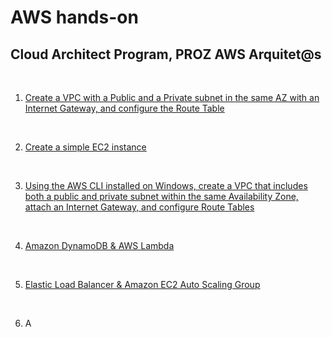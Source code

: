 # AWS hands-on
## Cloud Architect Program, PROZ AWS Arquitet@s

<br>

001. [Create a VPC with a Public and a Private subnet in the same AZ with an Internet Gateway, and configure the Route Table](https://github.com/RosanaFSS/AWS-Projects/blob/PROZ-Arquitet%40s/001.%20Amazon%20VPC%20through%20AWS%20Management%20Console.md)

<br>

002. [Create a simple EC2 instance](https://github.com/RosanaFSS/AWS-Projects/blob/PROZ-Arquitet%40s/002.%20Amazon%20EC2.md)

<br>

003. [Using the AWS CLI installed on Windows, create a VPC that includes both a public and private subnet within the same Availability Zone, attach an Internet Gateway, and configure Route Tables](https://github.com/RosanaFSS/AWS-Projects/blob/PROZ-Arquitet%40s/003.%20Amazon%20VPC%20through%20AWS%20CLI.md)

<br>

004. [Amazon DynamoDB & AWS Lambda](https://github.com/RosanaFSS/AWS-Projects/blob/PROZ-Arquitet%40s/004.%20Amazon%20DynamoDB%20and%20AWS%20Lambda.md)

<br>

005. [Elastic Load Balancer & Amazon EC2 Auto Scaling Group](https://github.com/RosanaFSS/AWS-Projects/blob/PROZ-Arquitet%40s/005.%20%20Elastic%20Load%20Balancer%20%26%20Amazon%20EC2%20Auto%20Scaling%20Group.md)

<br>

006. A


